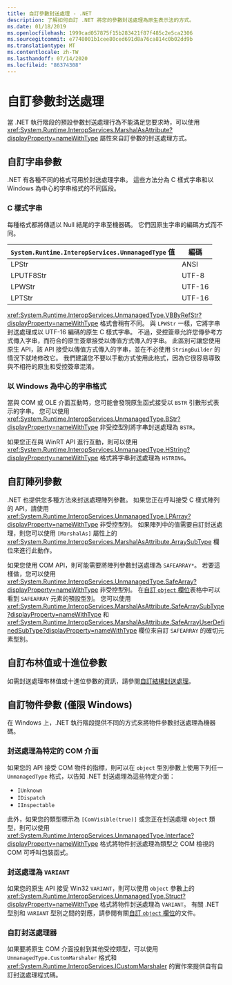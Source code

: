 ```yaml
---
title: 自訂參數封送處理 - .NET
description: 了解如何自訂 .NET 將您的參數封送處理為原生表示法的方式。
ms.date: 01/18/2019
ms.openlocfilehash: 1999cad057875f15b283421f87f485c2e5ca2306
ms.sourcegitcommit: e7748001b1cee80ced691d8a76ca814c0b02dd9b
ms.translationtype: MT
ms.contentlocale: zh-TW
ms.lasthandoff: 07/14/2020
ms.locfileid: "86374308"
---
```

# <a name="customizing-parameter-marshaling"></a>自訂參數封送處理

當 .NET 執行階段的預設參數封送處理行為不能滿足您要求時，可以使用 <xref:System.Runtime.InteropServices.MarshalAsAttribute?displayProperty=nameWithType> 屬性來自訂參數的封送處理方式。

## <a name="customizing-string-parameters"></a>自訂字串參數

.NET 有各種不同的格式可用於封送處理字串。 這些方法分為 C 樣式字串和以 Windows 為中心的字串格式的不同區段。

### <a name="c-style-strings"></a>C 樣式字串

每種格式都將傳遞以 Null 結尾的字串至機器碼。 它們因原生字串的編碼方式而不同。

| `System.Runtime.InteropServices.UnmanagedType` 值 | 編碼 |
|------------------------------------------------------|----------|
| LPStr | ANSI |
| LPUTF8Str | UTF-8 |
| LPWStr | UTF-16 |
| LPTStr | UTF-16 |

<xref:System.Runtime.InteropServices.UnmanagedType.VBByRefStr?displayProperty=nameWithType> 格式會稍有不同。 與 `LPWStr` 一樣，它將字串封送處理成以 UTF-16 編碼的原生 C 樣式字串。 不過，受控簽章允許您傳參考方式傳入字串，而符合的原生簽章接受以傳值方式傳入的字串。 此區別可讓您使用原生 API，該 API 接受以傳值方式傳入的字串，並在不必使用 `StringBuilder` 的情況下就地修改它。 我們建議您不要以手動方式使用此格式，因為它很容易導致與不相符的原生和受控簽章混淆。

### <a name="windows-centric-string-formats"></a>以 Windows 為中心的字串格式

當與 COM 或 OLE 介面互動時，您可能會發現原生函式接受以 `BSTR` 引數形式表示的字串。 您可以使用 <xref:System.Runtime.InteropServices.UnmanagedType.BStr?displayProperty=nameWithType> 非受控型別將字串封送處理為 `BSTR`。

如果您正在與 WinRT API 進行互動，則可以使用 <xref:System.Runtime.InteropServices.UnmanagedType.HString?displayProperty=nameWithType> 格式將字串封送處理為 `HSTRING`。

## <a name="customizing-array-parameters"></a>自訂陣列參數

.NET 也提供您多種方法來封送處理陣列參數。 如果您正在呼叫接受 C 樣式陣列的 API，請使用 <xref:System.Runtime.InteropServices.UnmanagedType.LPArray?displayProperty=nameWithType> 非受控型別。 如果陣列中的值需要自訂封送處理，則您可以使用 `[MarshalAs]` 屬性上的 <xref:System.Runtime.InteropServices.MarshalAsAttribute.ArraySubType> 欄位來進行此動作。

如果您使用 COM API，則可能需要將陣列參數封送處理為 `SAFEARRAY*`。 若要這樣做，您可以使用 <xref:System.Runtime.InteropServices.UnmanagedType.SafeArray?displayProperty=nameWithType> 非受控型別。 在[自訂 `object` 欄位](./customize-struct-marshaling.md#marshal-systemobject)表格中可以看到 `SAFEARRAY` 元素的預設型別。 您可以使用 <xref:System.Runtime.InteropServices.MarshalAsAttribute.SafeArraySubType?displayProperty=nameWithType> 和 <xref:System.Runtime.InteropServices.MarshalAsAttribute.SafeArrayUserDefinedSubType?displayProperty=nameWithType> 欄位來自訂 `SAFEARRAY` 的確切元素型別。

## <a name="customizing-boolean-or-decimal-parameters"></a>自訂布林值或十進位參數

如需封送處理布林值或十進位參數的資訊，請參閱[自訂結構封送處理](customize-struct-marshaling.md)。

## <a name="customizing-object-parameters-windows-only"></a>自訂物件參數 (僅限 Windows)

在 Windows 上，.NET 執行階段提供不同的方式來將物件參數封送處理為機器碼。

### <a name="marshaling-as-specific-com-interfaces"></a>封送處理為特定的 COM 介面

如果您的 API 接受 COM 物件的指標，則可以在 `object` 型別參數上使用下列任一 `UnmanagedType` 格式，以告知 .NET 封送處理為這些特定介面：

- `IUnknown`
- `IDispatch`
- `IInspectable`

此外，如果您的類型標示為 `[ComVisible(true)]` 或您正在封送處理 `object` 類型，則可以使用 <xref:System.Runtime.InteropServices.UnmanagedType.Interface?displayProperty=nameWithType> 格式將物件封送處理為類型之 COM 檢視的 COM 可呼叫包裝函式。

### <a name="marshaling-to-a-variant"></a>封送處理為 `VARIANT`

如果您的原生 API 接受 Win32 `VARIANT`，則可以使用 `object` 參數上的 <xref:System.Runtime.InteropServices.UnmanagedType.Struct?displayProperty=nameWithType> 格式將物件封送處理為 `VARIANT`。 有關 .NET 型別和 `VARIANT` 型別之間的對應，請參閱有關[自訂 `object` 欄位](customize-struct-marshaling.md#marshal-systemobject)的文件。

### <a name="custom-marshalers"></a>自訂封送處理器

如果要將原生 COM 介面投射到其他受控類型，可以使用 `UnmanagedType.CustomMarshaler` 格式和 <xref:System.Runtime.InteropServices.ICustomMarshaler> 的實作來提供自有自訂封送處理程式碼。
